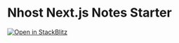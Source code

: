 # Nhost Next.js Notes Starter

[![Open in StackBlitz](https://developer.stackblitz.com/img/open_in_stackblitz.svg)](https://stackblitz.com/github/nhost/nhost-nextjs-notes-starter)
